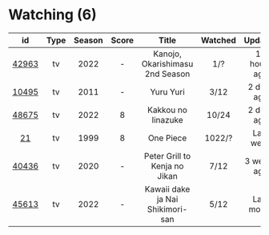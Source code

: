 # Watching (6)

|                      id                      | Type | Season | Score |               Title              | Watched |    Updated   | Start Date |
| :------------------------------------------: | :--: | :----: | :---: | :------------------------------: | :-----: | :----------: | :--------: |
| [42963](https://myanimelist.net/anime/42963) |  tv  |  2022  |   -   |  Kanojo, Okarishimasu 2nd Season |   1/?   | 12 hours ago | 07/02/2022 |
| [10495](https://myanimelist.net/anime/10495) |  tv  |  2011  |   -   |             Yuru Yuri            |   3/12  |  2 days ago  | 06/30/2022 |
| [48675](https://myanimelist.net/anime/48675) |  tv  |  2022  |   8   |        Kakkou no Iinazuke        |  10/24  |  2 days ago  | 04/25/2022 |
|    [21](https://myanimelist.net/anime/21)    |  tv  |  1999  |   8   |             One Piece            |  1022/? |   Last week  | 01/01/2014 |
| [40436](https://myanimelist.net/anime/40436) |  tv  |  2020  |   -   |   Peter Grill to Kenja no Jikan  |   7/12  |  3 weeks ago | 05/13/2022 |
| [45613](https://myanimelist.net/anime/45613) |  tv  |  2022  |   -   | Kawaii dake ja Nai Shikimori-san |   5/12  |  Last month  | 04/10/2022 |